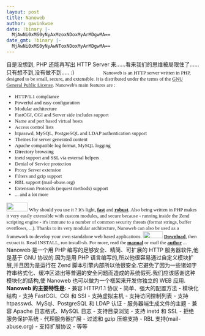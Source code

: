 ```yaml
---
layout: post
title: Nanoweb
author: gavinkwoe
date: !binary |-
  MjAwNi0xMS0yNyAxMzoxNDoxMyArMDgwMA==
date_gmt: !binary |-
  MjAwNi0xMS0yNyAwNToxNDoxMyArMDgwMA==
---
```

自是没想到, PHP 还能再写出 HTTP Server 来......看来我们的思维被局限住了......只有想不到,没有做不到.....     :)
<img height="17" alt="" width="67" src="http://nanoweb.si.kz/txt_what.gif" />
<font face="Verdana" size="2">Nanoweb is an HTTP server written in PHP, designed to be small, secure, and extensible. 
It is distributed under the terms of the </font><a href="http://www.gnu.org/copyleft/gpl.html"><font face="Verdana" size="2">GNU General Public License</font></a><font face="Verdana" size="2">.
Nanoweb's main features are :
- HTTP/1.1 compliance
- Powerful and easy configuration
- Modular architecture
- FastCGI, CGI and Server side includes support
- Name and port based virtual hosts
- Access control lists
- htpasswd, MySQL, PostgreSQL and LDAP authentication support
- Themes for server generated content
- Apache compatible log format, MySQL logging
- Directory browsing
- inetd support and SSL via external helpers
- Denial of Service protection
- Proxy Server extension
- Filters and gzip support
- RBL support (mail-abuse.org)
- Extension Protocols (request methods) support
- ... and a lot more

<img height="23" alt="" width="56" src="http://nanoweb.si.kz/txt_why.gif" />
Why should you use it ? 
It's light, </font><a href="http://nanoweb.si.kz/?p=perf"><strong><font face="Verdana" size="2">fast</font></strong></a><font face="Verdana" size="2"> and </font><a href="http://nanoweb.si.kz/?p=robust"><strong><font face="Verdana" size="2">robust</font></strong></a><font face="Verdana" size="2">.
Also being written in PHP makes it very easily extensible with custom modules, and secure because - running inside the Zend scripting engine - it's immune to a number of common security threats (format strings, buffer overflows, ...).
Thanks to its very modular architecture, Nanoweb can also be used as a framework to develop your own standalone web based applications.

<img height="18" alt="" width="52" src="http://nanoweb.si.kz/txt_how.gif" />
</font><a href="http://nanoweb.si.kz/downloads/dist/"><strong><font face="Verdana" size="2">Download</font></strong></a><font face="Verdana" size="2">, then extract it. Read INSTALL, run install-sh.
For more, read the <strong><a href="http://nanoweb.si.kz/manual/">manual</a></strong> or mail the <strong><a href="http://nanoweb.si.kz/ProtectedEmail/?encoded_email=JXRxXmlwcV0pemk%3D">author</a></strong> ...</font>
Nanoweb 是一个用 PHP 编写的足够安全、精简、可扩展的 HTTP 服务器软件,他是基于 GNU 协议的.因为是用 PHP 语言编写的,所以他很容易通过自定义模块扩展,并且因为是运行在 Zend 脚本引擎内部所以他很安全.它避免了因为一些诸如字符串格式化、缓冲区溢出等普遍的安全问题而造成的系统假死.我们应该感谢这种模块化的结构,使 Nanoweb 也可以做为一个框架来开发你独立的 WEB 应用.
<strong>Nanoweb 的主要特性是:</strong>
- 兼容 HTTP/1.1 协议
- 简单、强大的配置方法
- 模块化结构
- 支持 FastCGI、CGI 和 SSI
- 支持虚拟主机
- 支持访问控制列表
- 支持 htpasswd、MySql、PostgreSQL 和 LDAP 认证
- 服务器端生成文件的主题
- 兼容 Apache 日志格式、MySQL 日志
- 支持目录浏览
- 支持 inetd 和 SSL
- 拒绝服务保护系统
- 代理服务器扩展
- 过滤和 gzip 压缩支持
- RBL 支持(mail-abuse.org)
- 支持扩展协议
- 等等 

